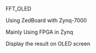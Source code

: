 FFT_OLED

Using ZedBoard with Zynq-7000

Mainly Using FPGA in Zynq

Display the result on OLED screen
